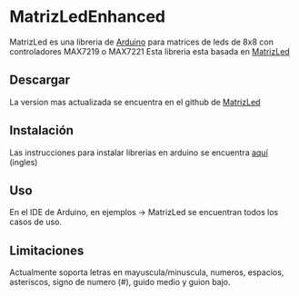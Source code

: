 MatrizLedEnhanced
==========
MatrizLed es una libreria de [Arduino](http://arduino.cc) para matrices de leds de 8x8 con controladores MAX7219 o MAX7221 
Esta libreria esta basada en [MatrizLed](https://github.com/danidask/MatrizLed)

Descargar
--------
La version mas actualizada se encuentra en el github de [MatrizLed](https://github.com/danidask/MatrizLed) 


Instalación
-------
Las instrucciones para instalar librerias en arduino se encuentra [aquí](http://arduino.cc/en/Guide/Libraries) (ingles)

Uso
-------------
En el IDE de Arduino, en ejemplos -> MatrizLed se encuentran todos los casos de uso.

Limitaciones
-------------
Actualmente soporta letras en mayuscula/minuscula, numeros, espacios, asteriscos, signo de numero  (#), guido medio y guion bajo.
